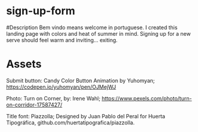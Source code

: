# sign-up-form

#Description
Bem vindo means welcome in portuguese. I created this landing page with colors and heat of summer in mind. Signing up for a new serve should feel warm and inviting... exiting. 

# Assets
Submit button: Candy Color Button Animation by Yuhomyan; https://codepen.io/yuhomyan/pen/OJMejWJ


Photo: Turn on Corner, by: Irene Wahl; https://www.pexels.com/photo/turn-on-corridor-17587427/

Title font: Piazzolla; Designed by Juan Pablo del Peral for Huerta Tipográfica, github.com/huertatipografica/piazzolla.